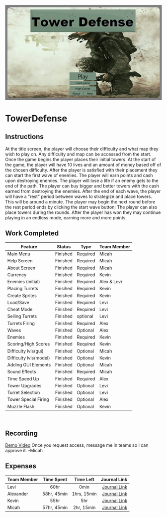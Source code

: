 ![](https://github.com/TheCombOvers/TowerDefense/blob/master/mainMenu.png)

# TowerDefense

## Instructions

At the title screen, the player will choose their difficulty and what map they wish to play on.
Any difficulty and map can be accessed from the start.
Once the game begins the player places their initial towers.
At the start of the game, the player will have 10 lives and an amount of money based off of the chosen difficulty.
After the player is satisfied with their placement they can start the first wave of enemies.
The player will earn points and cash upon destroying enemies.
The player will lose a life if an enemy gets to the end of the path.
The player can buy bigger and better towers with the cash earned from destroying the enemies.
After the end of each wave, the player will have a "rest" period between waves to strategize and place towers. This will be around a minute.
The player may begin the next round before the rest period ends by clicking the start wave button;
The player can also place towers during the rounds.
After the player has won they may continue playing in an endless mode, earning more and more points.

## Work Completed

| Feature | Status | Type |  Team Member |
|---|---|---|---|
| Main Menu | Finished | Required | Micah |
| Help Screen | Finished | Required | Micah |
| About Screen | Finished | Required | Micah |
| Currency | Finished  | Required | Kevin |
| Enemies (initial) | Finished | Required | Alex & Levi|
| Placing Turrets | Finsihed| Required | Kevin |
| Create Sprites | Finished | Required | Kevin |
| Load/Save | Finished | Required | Levi |
| Cheat Mode | Finished | Required | Levi |
| Selling Turrets | Finished | optional | Levi |
| Turrets Firing | Finished | Required | Alex |
| Waves | Finished| Optional | Alex |
| Enemies | Finished | Required | Kevin |
| Scoring/High Scores | Finished | Required | Kevin | 
| Difficulty lvls(gui) | Finished| Optional | Micah |
| Difficulty lvls(model) | Finished| Optional | Kevin |
| Adding GUI Elements | Finished| Optional | Micah | 
| Sound Effects| Finished | Required| Micah |
| Time Speed Up | Finished | Required | Alex |  
| Tower Upgrades | Finished | Optional | Levi |
| Turret Selection | Finished | Optional | Levi | 
| Tower Special Firing | Finished | Optional| Alex |
| Muzzle Flash | Finished | Optional | Kevin |
<br>

## Recording

[Demo Video](https://bju-my.sharepoint.com/:v:/g/personal/ayerk481_students_bju_edu/EZZHPuJodz9NvLVBSmXnBpgBUZjlpVCHwhpOAHfycdIBGg?email=ayerk481%40students.bju.edu&e=DNKoLB)
Once you request access, message me in teams so I can approve it. -Micah

## Expenses
| Team Member | Time Spent | Time Left | Journal Link |
|-------------|:----------:|:---------:|-------------:|
|Levi|60hr|0min|[Journal Link](https://github.com/TheCombOvers/TowerDefense/wiki/LeviJournal)|
|Alexander|58hr, 45min|1hrs, 15min|[Journal Link](https://github.com/TheCombOvers/TowerDefense/wiki/YerkesJournal)|
|Kevin|55hr|5hr|[Journal Link](https://github.com/TheCombOvers/TowerDefense/wiki/HansenJournal)|
|Micah|57hr, 45min|2hr, 15min|[Journal Link](https://github.com/TheCombOvers/TowerDefense/wiki/Micah-Journal)|
